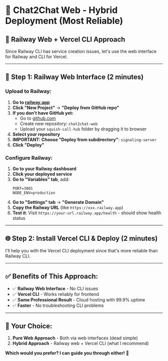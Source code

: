# 🚀 Chat2Chat Web - Hybrid Deployment (Most Reliable)

## 🎯 **Railway Web + Vercel CLI Approach**

Since Railway CLI has service creation issues, let's use the web interface for Railway and CLI for Vercel.

---

## **🔗 Step 1: Railway Web Interface (2 minutes)**

### **Upload to Railway:**
1. **Go to [railway.app](https://railway.app)** 
2. **Click "New Project"** → **"Deploy from GitHub repo"**
3. **If you don't have GitHub yet:**
   - Go to [github.com](https://github.com) 
   - Create new repository: `chat2chat-web`
   - Upload your `squish-call-hub` folder by dragging it to browser
4. **Select your repository** 
5. **IMPORTANT: Choose "Deploy from subdirectory"**: `signaling-server`
6. **Click "Deploy"**

### **Configure Railway:**
1. **Go to your Railway dashboard**
2. **Click your deployed service**
3. **Go to "Variables" tab**, add:
   ```
   PORT=3001
   NODE_ENV=production
   ```
4. **Go to "Settings" tab** → **"Generate Domain"**
5. **Copy the Railway URL** (like `https://xxx.railway.app`)
6. **Test it**: Visit `https://your-url.railway.app/health` - should show health status

---

## **🌐 Step 2: Install Vercel CLI & Deploy (2 minutes)**

I'll help you with the Vercel CLI deployment since that's more reliable than Railway CLI.

---

## **✅ Benefits of This Approach:**
- ✅ **Railway Web Interface** - No CLI issues
- ✅ **Vercel CLI** - Works reliably for frontend
- ✅ **Same Professional Result** - Cloud hosting with 99.9% uptime
- ✅ **Faster** - No troubleshooting CLI problems

---

## **🎯 Your Choice:**
1. **Pure Web Approach** - Both via web interfaces (dead simple)
2. **Hybrid Approach** - Railway web + Vercel CLI (what I recommend)

**Which would you prefer? I can guide you through either!** 🚀
